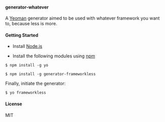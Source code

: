 #### generator-whatever

A [Yeoman](http://yeoman.io) generator aimed to be used with whatever framework you want to, because less is more.


#### Getting Started

+ Install [Node.js](http://www.nodejs.org)

+ Install the following modules using [npm](http://www.npmjs.org)

```
$ npm install -g yo
```

```
$ npm install -g generator-frameworkless
```

Finally, initiate the generator:

```
$ yo frameworkless
```

#### License

MIT
